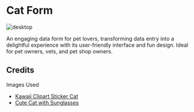 # Cat Form

![desktop](https://github.com/joyce-madjos/Data-Entry-Form/assets/111858908/491c78ec-e716-4419-b1b0-6285e72f68ca)

An engaging data form for pet lovers, transforming data entry into a delightful experience with its user-friendly interface and fun design. Ideal for pet owners, vets, and pet shop owners. 

<h2>Credits</h2>
Images Used
<ul>
  <li>
      <a href="https://www.nicepng.com/maxp/u2e6e6y3w7a9q8e6/">Kawaii Clipart Sticker Cat</a>
  </li>
  <li>
      <a href="https://www.freepik.com/premium-vector/draw-cute-cat-with-sunglasses_4394976.htm">Cute Cat with Sunglasses</a>
  </li>
</ul>

